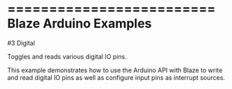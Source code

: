 =========================
Blaze Arduino Examples
=========================

#3 Digital

Toggles and reads various digital IO pins.

This example demonstrates how to use the Arduino API with Blaze to write and read digital IO pins as well
as configure input pins as interrupt sources.
